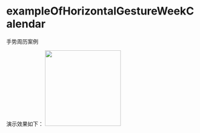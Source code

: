 # exampleOfHorizontalGestureWeekCalendar
手势周历案例

演示效果如下：
<img src="./20230713153841.gif" height="200px"></img>
